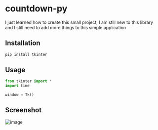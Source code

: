 # countdown-py
I just learned how to create this small project, I am still new to this library and I still need to add more things to this simple application

## Installation
```bash
pip install tkinter
```
## Usage

```python
from tkinter import *
import time

window = Tk()
```

## Screenshot
![image](https://user-images.githubusercontent.com/83209105/201642312-818db259-98c3-4fd6-92b1-d06729aced16.png)
